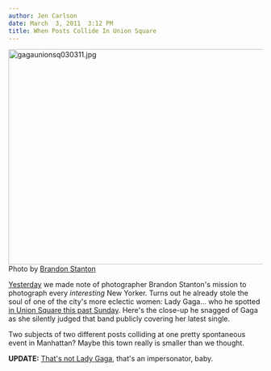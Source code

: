 ```yaml
---
author: Jen Carlson
date: March  3, 2011  3:12 PM
title: When Posts Collide In Union Square
---
```


<p><span class="mt-enclosure mt-enclosure-image" style="display: inline;"> <img alt="gagaunionsq030311.jpg" src="https://web.archive.org/web/20110307163522im_/http://gothamist.com/attachments/arts_jen/gagaunionsq030311.jpg" width="640" height="427" class="image-none"> </span><br>
<span class="photo_caption">Photo by <a href="https://web.archive.org/web/20110307163522/http://www.humansofnewyork.com/flickr/album/72157625963107268/february-2011.html?page=1">Brandon Stanton</a></span></p>

<p><a href="https://web.archive.org/web/20110307163522/http://gothamist.com/2011/03/02/photographing_every_interesting_new.php">Yesterday</a> we made note of photographer Brandon Stanton&apos;s mission to photograph every <em>interesting</em> New Yorker. Turns out he already stole the soul of one of the city&apos;s more eclectic women: Lady Gaga... who he spotted <a href="https://web.archive.org/web/20110307163522/http://gothamist.com/2011/03/03/video_gaga_surprises_band_in_union.php">in Union Square this past Sunday</a>. Here&apos;s the close-up he snagged of Gaga as she silently judged that band publicly covering her latest single.</p>

<p>Two subjects of two different posts colliding at one pretty spontaneous event in Manhattan? Maybe this town really is smaller than we thought.</p>

<p><strong>UPDATE:</strong> <a href="https://web.archive.org/web/20110307163522/http://gothamist.com/2011/03/03/gaga_gate_where_was_lady_gaga_on_su.php">That&apos;s not Lady Gaga</a>, that&apos;s an impersonator, baby.</p>